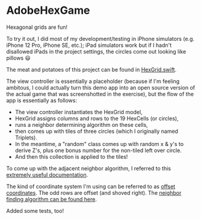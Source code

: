 # AdobeHexGame

Hexagonal grids are fun!

To try it out, I did most of my development/testing in iPhone simulators (e.g. iPhone 12 Pro, iPhone SE, etc.); iPad simulators work but if I hadn't disallowed iPads in the project settings, the circles come out looking like pillows :smiley:

The meat and potatoes of this project can be found in [HexGrid.swift](https://github.com/dautermann/AdobeHexGame/blob/main/AdobeHexGame/Model/HexGrid.swift).  

The view controller is essentially a placeholder (because if I'm feeling ambitous, I could actually turn this demo app into an open source version of the actual game that was screenshotted in the exercise), but the flow of the app is essentially as follows:
* The view controller instantiates the HexGrid model, 
* HexGrid assigns columns and rows to the 19 HexCells (or circles), 
* runs a neighbor determining algorithm on these cells, 
* then comes up with tiles of three circles (which I originally named Triplets).
* In the meantime, a "random" class comes up with random x & y's to derive Z's, plus one bonus number for the non-tiled left over circle.
* And then this collection is applied to the tiles!

To come up with the adjacent neighbor algorithm, I referred to this [extremely useful documentation](https://www.redblobgames.com/grids/hexagons/).  

The kind of coordinate system I'm using can be referred to as [offset coordinates](https://www.redblobgames.com/grids/hexagons/#coordinates-offset). The odd rows are offset (and shoved right).  The [neighbor finding algorithm can be found here](https://www.redblobgames.com/grids/hexagons/#neighbors-offset).

Added some tests, too!
